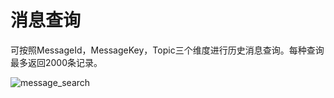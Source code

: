 # 消息查询

可按照MessageId，MessageKey，Topic三个维度进⾏历史消息查询。每种查询最多返回2000条记录。

![message_search](/URocketMQ/images/message_search.png)